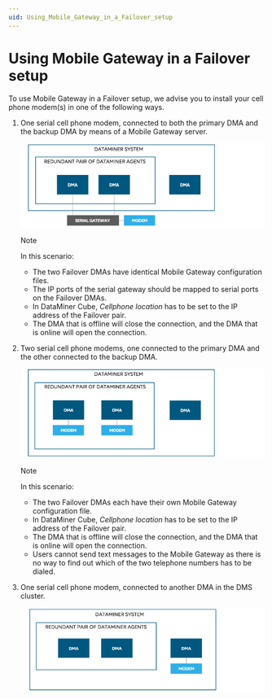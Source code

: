 ```yaml
---
uid: Using_Mobile_Gateway_in_a_Failover_setup
---
```


# Using Mobile Gateway in a Failover setup

To use Mobile Gateway in a Failover setup, we advise you to install your cell phone modem(s) in one of the following ways.

1. One serial cell phone modem, connected to both the primary DMA and the backup DMA by means of a Mobile Gateway server.

    ![](../../images/mobile_gateway_failover_1.jpg)

    > [!NOTE]
    > In this scenario:
    > - The two Failover DMAs have identical Mobile Gateway configuration files.
    > - The IP ports of the serial gateway should be mapped to serial ports on the Failover DMAs.
    > - In DataMiner Cube, *Cellphone location* has to be set to the IP address of the Failover pair.
    > - The DMA that is offline will close the connection, and the DMA that is online will open the connection.

2. Two serial cell phone modems, one connected to the primary DMA and the other connected to the backup DMA.

    ![](../../images/mobile_gateway_failover_2.jpg)

    > [!NOTE]
    > In this scenario:
    > - The two Failover DMAs each have their own Mobile Gateway configuration file.
    > - In DataMiner Cube, *Cellphone location* has to be set to the IP address of the Failover pair.
    > - The DMA that is offline will close the connection, and the DMA that is online will open the connection.
    > - Users cannot send text messages to the Mobile Gateway as there is no way to find out which of the two telephone numbers has to be dialed.

3. One serial cell phone modem, connected to another DMA in the DMS cluster.

    ![](../../images/mobile_gateway_failover_3.jpg)

